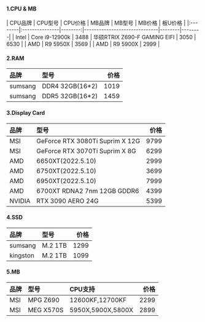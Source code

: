 
#### 1.CPU & MB
| CPU品牌 | CPU型号        | CPU价格 | MB品牌                       | MB型号 | MB价格 | 板U价格 |
|:--------|:---------------|--------:|------------------------------|--------|--------|
| Intel   | Core i9-12900k |    3488 | 华硕RTRIX Z690-F GAMING EIFI | 3050   | 6530   |
| AMD     | R9 5950X       |    3569 |
| AMD     | R9 5900X       |    2999 |

#### 2.RAM
| 品牌    | 型号            | 价格 |
|:--------|:----------------|-----:|
| sumsang | DDR4 32GB(16*2) | 1019 |
| sumsang | DDR5 32GB(16*2) | 1459 |

#### 3.Display Card
| 品牌   | 型号                            | 价格 |
|:-------|:--------------------------------|-----:|
| MSI    | GeForce RTX 3080Ti Suprim X 12G | 9799 |
| MSI    | GeForce RTX 3070Ti Suprim X 8G  | 6299 |
| AMD    | 6650XT(2022.5.10)               | 2999 |
| AMD    | 6750XT(2022.5.10)               | 3699 |
| AMD    | 6950XT(2022.5.10)               | 7999 |
| AMD    | 6700XT RDNA2 7nm 12GB GDDR6     | 4399 |
| NVIDIA | RTX 3090 AERO 24G               | 5399 |

#### 4.SSD
| 品牌     | 型号    | 价格 |
|:---------|:--------|-----:|
| sumsang  | M.2 1TB | 1299 |
| kingston | M.2 1TB | 1099 |

#### 5.MB
| 品牌 | 型号      | CPU支持           | 价格 |
|:-----|:----------|:------------------|-----:|
| MSI  | MPG Z690  | 12600KF,12700KF   | 2299 |
| MSI  | MEG X570S | 5950X,5900X,5800X | 2899 |
